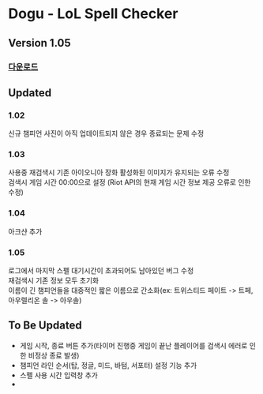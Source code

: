 # Dogu - LoL Spell Checker  
## Version 1.05  
### [다운로드](https://github.com/Yoonkeee/DoGu/raw/master/Dogu%20v1.05.zip)

## Updated  

### 1.02  
신규 챔피언 사진이 아직 업데이트되지 않은 경우 종료되는 문제 수정  

### 1.03  
사용중 재검색시 기존 아이오니아 장화 활성화된 이미지가 유지되는 오류 수정  
검색시 게임 시간 00:00으로 설정 (Riot API의 현재 게임 시간 정보 제공 오류로 인한 수정)  

### 1.04  
아크샨 추가  

### 1.05  
로그에서 마지막 스펠 대기시간이 초과되어도 남아있던 버그 수정  
재검색시 기존 정보 모두 초기화  
이름이 긴 챔피언들을 대중적인 짧은 이름으로 간소화(ex: 트위스티드 페이트 -> 트페, 아우렐리온 솔 -> 아우솔)  



## To Be Updated  
- 게임 시작, 종료 버튼 추가(타이머 진행중 게임이 끝난 플레이어를 검색시 에러로 인한 비정상 종료 발생)  
- 챔피언 라인 순서(탑, 정글, 미드, 바텀, 서포터) 설정 기능 추가  
- 스펠 사용 시간 입력창 추가  
- 
